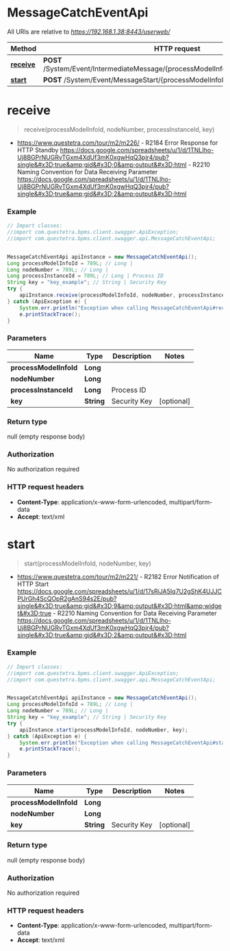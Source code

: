 # MessageCatchEventApi

All URIs are relative to *https://192.168.1.38:8443/userweb/*

Method | HTTP request | Description
------------- | ------------- | -------------
[**receive**](MessageCatchEventApi.md#receive) | **POST** /System/Event/IntermediateMessage/{processModelInfoId}/{nodeNumber}/receive | 
[**start**](MessageCatchEventApi.md#start) | **POST** /System/Event/MessageStart/{processModelInfoId}/{nodeNumber}/start | 


<a name="receive"></a>
# **receive**
> receive(processModelInfoId, nodeNumber, processInstanceId, key)



- https://www.questetra.com/tour/m2/m226/ - R2184 Error Response for HTTP Standby   https://docs.google.com/spreadsheets/u/1/d/1TNLIho-Uj8BGPrNUGRvTGxm4XdUf3mK0xgwHqQ3pjr4/pub?single&#x3D;true&amp;gid&#x3D;0&amp;output&#x3D;html - R2210 Naming Convention for Data Receiving Parameter   https://docs.google.com/spreadsheets/u/1/d/1TNLIho-Uj8BGPrNUGRvTGxm4XdUf3mK0xgwHqQ3pjr4/pub?single&#x3D;true&amp;gid&#x3D;2&amp;output&#x3D;html 

### Example
```java
// Import classes:
//import com.questetra.bpms.client.swagger.ApiException;
//import com.questetra.bpms.client.swagger.api.MessageCatchEventApi;


MessageCatchEventApi apiInstance = new MessageCatchEventApi();
Long processModelInfoId = 789L; // Long | 
Long nodeNumber = 789L; // Long | 
Long processInstanceId = 789L; // Long | Process ID 
String key = "key_example"; // String | Security Key 
try {
    apiInstance.receive(processModelInfoId, nodeNumber, processInstanceId, key);
} catch (ApiException e) {
    System.err.println("Exception when calling MessageCatchEventApi#receive");
    e.printStackTrace();
}
```

### Parameters

Name | Type | Description  | Notes
------------- | ------------- | ------------- | -------------
 **processModelInfoId** | **Long**|  |
 **nodeNumber** | **Long**|  |
 **processInstanceId** | **Long**| Process ID  |
 **key** | **String**| Security Key  | [optional]

### Return type

null (empty response body)

### Authorization

No authorization required

### HTTP request headers

 - **Content-Type**: application/x-www-form-urlencoded, multipart/form-data
 - **Accept**: text/xml

<a name="start"></a>
# **start**
> start(processModelInfoId, nodeNumber, key)



- https://www.questetra.com/tour/m2/m221/ - R2182 Error Notification of HTTP Start   https://docs.google.com/spreadsheets/u/1/d/17sRiJA5Iq7U2gShK4UJJCPUrGh4ScQOpR2gAnS94s2E/pub?single&#x3D;true&amp;gid&#x3D;9&amp;output&#x3D;html&amp;widget&#x3D;true - R2210 Naming Convention for Data Receiving Parameter   https://docs.google.com/spreadsheets/u/1/d/1TNLIho-Uj8BGPrNUGRvTGxm4XdUf3mK0xgwHqQ3pjr4/pub?single&#x3D;true&amp;gid&#x3D;2&amp;output&#x3D;html 

### Example
```java
// Import classes:
//import com.questetra.bpms.client.swagger.ApiException;
//import com.questetra.bpms.client.swagger.api.MessageCatchEventApi;


MessageCatchEventApi apiInstance = new MessageCatchEventApi();
Long processModelInfoId = 789L; // Long | 
Long nodeNumber = 789L; // Long | 
String key = "key_example"; // String | Security Key 
try {
    apiInstance.start(processModelInfoId, nodeNumber, key);
} catch (ApiException e) {
    System.err.println("Exception when calling MessageCatchEventApi#start");
    e.printStackTrace();
}
```

### Parameters

Name | Type | Description  | Notes
------------- | ------------- | ------------- | -------------
 **processModelInfoId** | **Long**|  |
 **nodeNumber** | **Long**|  |
 **key** | **String**| Security Key  | [optional]

### Return type

null (empty response body)

### Authorization

No authorization required

### HTTP request headers

 - **Content-Type**: application/x-www-form-urlencoded, multipart/form-data
 - **Accept**: text/xml

